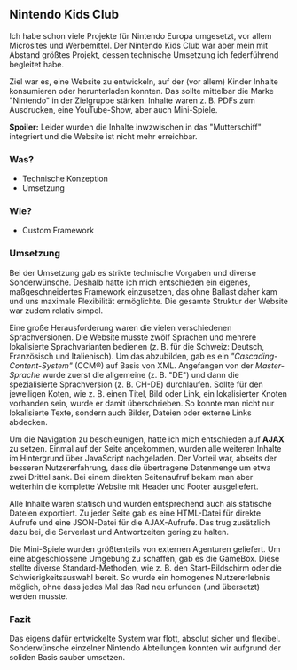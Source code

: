 ## Nintendo Kids Club

Ich habe schon viele Projekte für Nintendo Europa umgesetzt, vor allem Microsites und Werbemittel. Der Nintendo Kids Club war aber mein mit Abstand größtes Projekt, dessen technische Umsetzung ich federführend begleitet habe.

Ziel war es, eine Website zu entwickeln, auf der (vor allem) Kinder Inhalte konsumieren oder herunterladen konnten. Das sollte mittelbar die Marke "Nintendo" in der Zielgruppe stärken. Inhalte waren z. B. PDFs zum Ausdrucken, eine YouTube-Show, aber auch Mini-Spiele.

**Spoiler:** Leider wurden die Inhalte inwzwischen in das "Mutterschiff" integriert und die Website ist nicht mehr erreichbar.

### Was?
* Technische Konzeption
* Umsetzung

### Wie?
* Custom Framework

### Umsetzung
Bei der Umsetzung gab es strikte technische Vorgaben und diverse Sonderwünsche. Deshalb hatte ich mich entschieden ein eigenes, maßgeschneidertes Framework einzusetzen, das ohne Ballast daher kam und uns maximale Flexibilität ermöglichte. Die gesamte Struktur der Website war zudem relativ simpel.

Eine große Herausforderung waren die vielen verschiedenen Sprachversionen. Die Website musste zwölf Sprachen und mehrere lokalisierte Sprachvarianten bedienen (z. B. für die Schweiz: Deutsch, Französisch und Italienisch). Um das abzubilden, gab es ein *"Cascading-Content-System"* (CCM®) auf Basis von XML. Angefangen von der *Master-Sprache* wurde zuerst die allgemeine (z. B. "DE") und dann die spezialisierte Sprachversion (z. B. CH-DE) durchlaufen. Sollte für den jeweiligen Koten, wie z. B. einen Titel, Bild oder Link, ein lokalisierter Knoten vorhanden sein, wurde er damit überschrieben. So konnte man nicht nur lokalisierte Texte, sondern auch Bilder, Dateien oder externe Links abdecken.

Um die Navigation zu beschleunigen, hatte ich mich entschieden auf **AJAX** zu setzen. Einmal auf der Seite angekommen, wurden alle weiteren Inhalte im Hintergrund über JavaScript nachgeladen. Der Vorteil war, abseits der besseren Nutzererfahrung, dass die übertragene Datenmenge um etwa zwei Drittel sank. Bei einem direkten Seitenaufruf bekam man aber weiterhin die komplette Website mit Header und Footer ausgeliefert.

Alle Inhalte waren statisch und wurden entsprechend auch als statische Dateien exportiert. Zu jeder Seite gab es eine HTML-Datei für direkte Aufrufe und eine JSON-Datei für die AJAX-Aufrufe. Das trug zusätzlich dazu bei, die Serverlast und Antwortzeiten gering zu halten.

Die Mini-Spiele wurden größtenteils von externen Agenturen geliefert. Um eine abgeschlossene Umgebung zu schaffen, gab es die GameBox. Diese stellte diverse Standard-Methoden, wie z. B. den Start-Bildschirm oder die Schwierigkeitsauswahl bereit. So wurde ein homogenes Nutzererlebnis möglich, ohne dass jedes Mal das Rad neu erfunden (und übersetzt) werden musste.

### Fazit
Das eigens dafür entwickelte System war flott, absolut sicher und flexibel. Sonderwünsche einzelner Nintendo Abteilungen konnten wir aufgrund der soliden Basis sauber umsetzen.